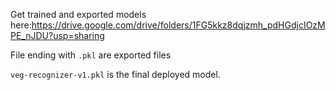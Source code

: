 Get trained and exported models here:https://drive.google.com/drive/folders/1FG5kkz8dqjzmh_pdHGdjcIOzMPE_nJDU?usp=sharing <br/>

File ending with `.pkl` are exported files <br>

`veg-recognizer-v1.pkl` is the final deployed model.
